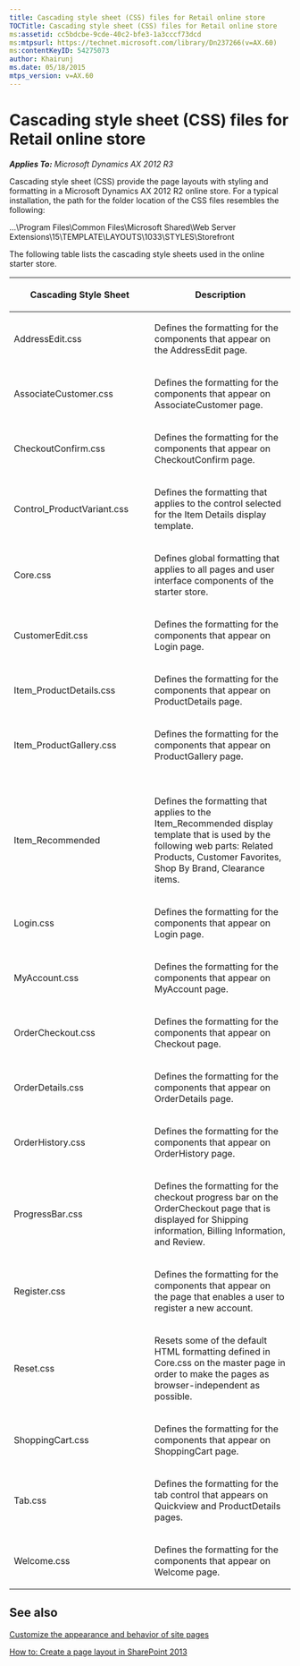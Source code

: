 ```yaml
---
title: Cascading style sheet (CSS) files for Retail online store
TOCTitle: Cascading style sheet (CSS) files for Retail online store
ms:assetid: cc5bdcbe-9cde-40c2-bfe3-1a3cccf73dcd
ms:mtpsurl: https://technet.microsoft.com/library/Dn237266(v=AX.60)
ms:contentKeyID: 54275073
author: Khairunj
ms.date: 05/18/2015
mtps_version: v=AX.60
---
```


# Cascading style sheet (CSS) files for Retail online store 


_**Applies To:** Microsoft Dynamics AX 2012 R3_

Cascading style sheet (CSS) provide the page layouts with styling and formatting in a Microsoft Dynamics AX 2012 R2 online store. For a typical installation, the path for the folder location of the CSS files resembles the following:

…\\Program Files\\Common Files\\Microsoft Shared\\Web Server Extensions\\15\\TEMPLATE\\LAYOUTS\\1033\\STYLES\\Storefront

The following table lists the cascading style sheets used in the online starter store.

<table>
<colgroup>
<col style="width: 50%" />
<col style="width: 50%" />
</colgroup>
<thead>
<tr class="header">
<th><p>Cascading Style Sheet</p></th>
<th><p>Description</p></th>
</tr>
</thead>
<tbody>
<tr class="odd">
<td><p>AddressEdit.css</p></td>
<td><p>Defines the formatting for the components that appear on the AddressEdit page.</p></td>
</tr>
<tr class="even">
<td><p>AssociateCustomer.css</p></td>
<td><p>Defines the formatting for the components that appear on AssociateCustomer page.</p></td>
</tr>
<tr class="odd">
<td><p>CheckoutConfirm.css</p></td>
<td><p>Defines the formatting for the components that appear on CheckoutConfirm page.</p></td>
</tr>
<tr class="even">
<td><p>Control_ProductVariant.css</p></td>
<td><p>Defines the formatting that applies to the control selected for the Item Details display template.</p></td>
</tr>
<tr class="odd">
<td><p>Core.css</p></td>
<td><p>Defines global formatting that applies to all pages and user interface components of the starter store.</p></td>
</tr>
<tr class="even">
<td><p>CustomerEdit.css</p></td>
<td><p>Defines the formatting for the components that appear on Login page.</p></td>
</tr>
<tr class="odd">
<td><p>Item_ProductDetails.css</p></td>
<td><p>Defines the formatting for the components that appear on ProductDetails page.</p></td>
</tr>
<tr class="even">
<td><p>Item_ProductGallery.css</p></td>
<td><p>Defines the formatting for the components that appear on ProductGallery page.</p></td>
</tr>
<tr class="odd">
<td><p></p></td>
<td><p></p></td>
</tr>
<tr class="even">
<td><p>Item_Recommended</p></td>
<td><p>Defines the formatting that applies to the Item_Recommended display template that is used by the following web parts: Related Products, Customer Favorites, Shop By Brand, Clearance items.</p></td>
</tr>
<tr class="odd">
<td><p>Login.css</p></td>
<td><p>Defines the formatting for the components that appear on Login page.</p></td>
</tr>
<tr class="even">
<td><p>MyAccount.css</p></td>
<td><p>Defines the formatting for the components that appear on MyAccount page.</p></td>
</tr>
<tr class="odd">
<td><p>OrderCheckout.css</p></td>
<td><p>Defines the formatting for the components that appear on Checkout page.</p></td>
</tr>
<tr class="even">
<td><p>OrderDetails.css</p></td>
<td><p>Defines the formatting for the components that appear on OrderDetails page.</p></td>
</tr>
<tr class="odd">
<td><p>OrderHistory.css</p></td>
<td><p>Defines the formatting for the components that appear on OrderHistory page.</p></td>
</tr>
<tr class="even">
<td><p>ProgressBar.css</p></td>
<td><p>Defines the formatting for the checkout progress bar on the OrderCheckout page that is displayed for Shipping information, Billing Information, and Review.</p></td>
</tr>
<tr class="odd">
<td><p>Register.css</p></td>
<td><p>Defines the formatting for the components that appear on the page that enables a user to register a new account.</p></td>
</tr>
<tr class="even">
<td><p>Reset.css</p></td>
<td><p>Resets some of the default HTML formatting defined in Core.css on the master page in order to make the pages as browser-independent as possible.</p></td>
</tr>
<tr class="odd">
<td><p>ShoppingCart.css</p></td>
<td><p>Defines the formatting for the components that appear on ShoppingCart page.</p></td>
</tr>
<tr class="even">
<td><p>Tab.css</p></td>
<td><p>Defines the formatting for the tab control that appears on Quickview and ProductDetails pages.</p></td>
</tr>
<tr class="odd">
<td><p>Welcome.css</p></td>
<td><p>Defines the formatting for the components that appear on Welcome page.</p></td>
</tr>
</tbody>
</table>


## See also

[Customize the appearance and behavior of site pages](customize-the-appearance-and-behavior-of-site-pages.md)

[How to: Create a page layout in SharePoint 2013](https://go.microsoft.com/fwlink/?linkid=301730&clcid=0x409)

  


